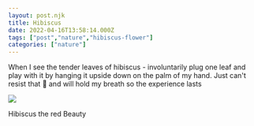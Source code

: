 ```yaml
---
layout: post.njk
title: Hibiscus
date: 2022-04-16T13:58:14.000Z
tags: ["post","nature","hibiscus-flower"]
categories: ["nature"]
---
```


When I see the tender leaves of hibiscus - involuntarily plug one leaf and play with it by hanging it upside down on the palm of my hand. Just can't resist that 🌺 and will hold my breath so the experience lasts

![](/assets/images/hibiscus-38788282.jpg)

Hibiscus the red Beauty